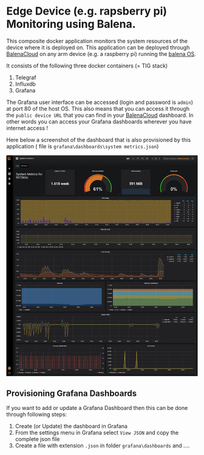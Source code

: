 # Edge Device (e.g. rapsberry pi) Monitoring using Balena.

This composite docker application monitors the system resources of the device where it is deployed on.  This application can be deployed through [BalenaCloud](https://www.balena.io/) on any arm device (e.g. a raspberry pi) running the [balena OS](https://www.balena.io/os/).

It consists of the following three docker containers (= TIG stack)

1. Telegraf
2. Influxdb
3. Grafana

The Grafana user interface can be accessed (login and password is `admin`) at port 80 of the host OS.  This also means that you can access it through the `public device URL` that you can find in your [BalenaCloud](https://www.balena.io/) dashboard.  In other words you can access your Grafana dashboards wherever you have internet access !

Here below a screenshot of the dashboard that is also provisioned by this application ( file is `grafana\dashboards\system metrics.json`)

![system metrics example](./system_metrics_dashboard.png)

## Provisioning Grafana Dashboards

If you want to add or update a Grafana Dashboard then this can be done through following steps:

1. Create (or Update) the dashboard in Grafana
2. From the settings menu in Grafana select `View JSON` and copy the complete json file
3. Create a file with extension `.json` in folder `grafana\dashboards` and ....
